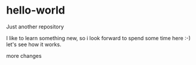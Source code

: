 # hello-world
Just another repository


I like to learn something new, so i look forward to spend some time here :-)
let's see how it works.

more changes
